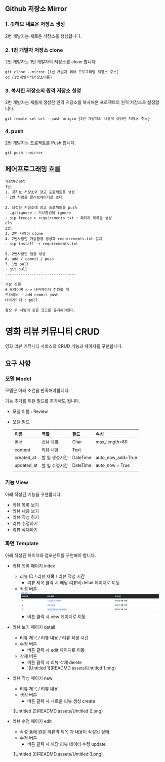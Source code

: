 ## Github 저장소 Mirror

### 1. 깃허브 새로운 저장소 생성

2번 개발자는 새로운 저장소를 생성합니다.

### 2. 1번 개발자 저장소 clone

2번 개발자는 1번 개발자의 저장소를 clone 합니다

```
git clone --mirror {1번 개발자 페어 프로그래밍 저장소 주소}
cd {1번개발자의저장소이름}
```

### 3. 복사한 저장소의 원격 저장소 설정

2번 개발자는 새롭게 생성한 원격 저장소를 복사해온 프로젝트의 원격 저장소로 설정합니다.

```
git remote set-url --push origin {2번 개발자의 새롭게 생성한 저장소 주소}
```

### 4. push

2번 개발자는 프로젝트를 Push 합니다.

```
git push --mirror
```

## 페어프로그래밍 흐름

```
개발환경설정
1번.
1. 깃허브 저장소와 장고 프로젝트를 생성
- 2번 사람을 콜라보레이터로 초대

2. 생성한 저장소에 장고 프로젝트를 push
- .gitignore : 가상환경을 ignore
- pip freeze > requirements.txt : 패키지 목록을 생성
clo
2번.
3. 2번 사람이 clone
4. 2번사람만 가상환경 생성과 requirements.txt 설치
- pip install -r requirements.txt 

5. 2번사람만 앱을 생성
6. add / commit / push
7. 1번 pull
- git pull
--------------------------------

개발 진행
# 드라이버 <-> 네비게이터 전환할 때
드라이버 : add commit push
네비게이터 : pull

항상 두 사람이 같은 코드를 유지해야한다.
```

# 영화 리뷰 커뮤니티 CRUD

영화 리뷰 커뮤니티 서비스의 CRUD 기능과 페이지를 구현합니다.

## 요구 사항

### 모델 Model

모델은 아래 조건을 만족해야합니다. 

기능 추가를 위한 필드를 추가해도 됩니다.

- 모델 이름 : Review

- 모델 필드

  | 이름       | 역할           | 필드     | 속성              |
  | ---------- | -------------- | -------- | ----------------- |
  | title      | 리뷰 제목      | Char     | max_length=80     |
  | content    | 리뷰 내용      | Text     |                   |
  | created_at | 할 일 생성시간 | DateTime | auto_now_add=True |
  | updated_at | 할 일 수정시간 | DateTime | auto_now = True   |
  |            |                |          |                   |

### 기능 View

아래 작성된 기능을 구현합니다.

- 리뷰 목록 보기
- 리뷰 내용 보기
- 리뷰 작성 하기
- 리뷰 수정하기
- 리뷰 삭제하기

### 화면 Template

아래 작성된 페이지와 컴포넌트를 구현해야 합니다.

- 리뷰 목록 페이지 index

  - 리뷰 ID / 리뷰 제목 / 리뷰 작성 시간
    - 리뷰 제목 클릭 시 해당 리뷰의 detail 페이지로 이동
  - 작성 버튼![Untitled](READMD.assets/Untitled.png)
    - 버튼 클릭 시 new 페이지로 이동

- 리뷰 보기 페이지 detail

  - 리뷰 제목 / 리뷰 내용 / 리뷰 작성 시간
  - 수정 버튼
    - 버튼 클릭 시 edit 페이지로 이동
  - 삭제 버튼
    - 버튼 클릭 시 리뷰 삭제 delete
    - ![Untitled 1](READMD.assets/Untitled 1.png)

- 리뷰 작성 페이지 new

  - 리뷰 제목 / 리뷰 내용
  - 생성 버튼
    - 버튼 클릭 시 새로운 리뷰 생성 create

  ![Untitled 2](READMD.assets/Untitled 2.png)

- 리뷰 수정 페이지 edit

  - 작성 폼에 원본 리뷰의 제목 과 내용이 작성된 상태.
  - 수정 버튼
    - 버튼 클릭 시 해당 리뷰 데이터 수정 update

  ![Untitled 3](READMD.assets/Untitled 3.png)
